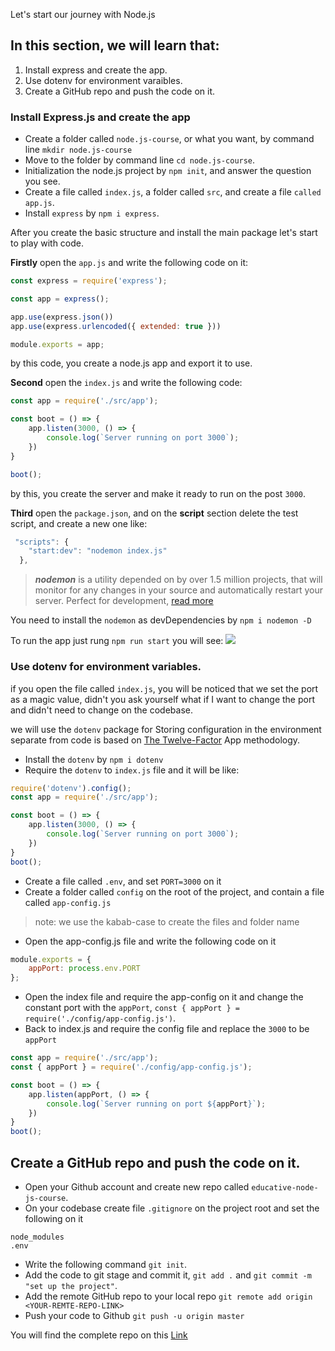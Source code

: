 Let's start our journey with Node.js

## In this section, we will learn that:
1. Install express and create the app.
2. Use dotenv for environment varaibles.
3. Create a GitHub repo and push the code on it.

### Install Express.js and create the app
- Create a folder called `node.js-course`, or what you want, by command line `mkdir node.js-course`
- Move to the folder by command line `cd node.js-course`.
- Initialization the node.js project by `npm init`, and answer the question you see.
- Create a file called `index.js`,  a folder called `src`, and create a file `called app.js`.
- Install `express` by `npm i express`.

After you create the basic structure and install the main package let's start to play with code.

**Firstly** open the `app.js` and write the following code on it:
```js
const express = require('express');

const app = express();

app.use(express.json())
app.use(express.urlencoded({ extended: true }))

module.exports = app;
```

by this code, you create a node.js app and export it to use.

**Second** open the `index.js` and write the following code:
```js
const app = require('./src/app');

const boot = () => {
    app.listen(3000, () => {
        console.log(`Server running on port 3000`);
    })
}

boot();
```

by this, you create the server and make it ready to run on the post `3000`.

**Third** open the `package.json`, and on the **script** section delete the test script, and create a new one like: 
```js
 "scripts": {
    "start:dev": "nodemon index.js"
  },
```

>***nodemon*** is a utility depended on by over 1.5 million projects, that will monitor for any changes in your source and automatically restart your server. Perfect for development, [read more](https://nodemon.io/)

You need to install the `nodemon` as devDependencies by `npm i nodemon -D`

To run the app just rung `npm run start` you will see:
![](/api/collection/6505801670721536/6326353141432320/page/5503972802035712/image/5602769544675328?page_type=collection_lesson)


### Use dotenv for environment variables.

if you open the file called `index.js`, you will be noticed that we set the port as a magic value, didn't you ask yourself what if I want to change the port and didn't need to change on the codebase.

we will use the `dotenv` package for Storing configuration in the environment separate from code is based on [The Twelve-Factor](https://12factor.net/) App methodology. 

- Install the `dotenv` by `npm i dotenv`
- Require the `dotenv` to `index.js` file and it will be like:
```js
require('dotenv').config();
const app = require('./src/app');

const boot = () => {
    app.listen(3000, () => {
        console.log(`Server running on port 3000`);
    })
}
boot();
```

- Create a file called `.env`, and set `PORT=3000` on it
- Create a folder called `config` on the root of the project, and contain a file called `app-config.js`
> note: we use the kabab-case to create the files and folder name
- Open the app-config.js file and write the following code on it
```js
module.exports = {
    appPort: process.env.PORT
};
```
- Open the index file and require the app-config on it and change the constant port with the  `appPort`,  `const { appPort } = require('./config/app-config.js')`.
- Back to index.js and require the config file and replace the `3000` to be `appPort`

```js
const app = require('./src/app');
const { appPort } = require('./config/app-config.js');

const boot = () => {
    app.listen(appPort, () => {
        console.log(`Server running on port ${appPort}`);
    })
}
boot();
```

## Create a GitHub repo and push the code on it.
- Open your Github account and create new repo called `educative-node-js-course`.
- On your codebase create file `.gitignore` on  the project root and set the following on it
```
node_modules
.env
```
- Write the following command `git init`.
- Add the code to git stage and commit it, `git add .` and `git commit -m "set up the project"`.
- Add the remote GitHub repo to your local repo `git remote add origin <YOUR-REMTE-REPO-LINK>`
- Push your code to Github `git push -u origin master`


You will find the complete repo on this [Link](https://github.com/miladezzat/educative-node-js-course)